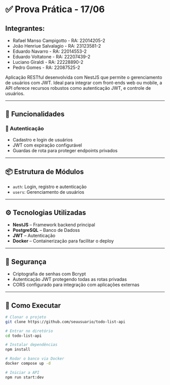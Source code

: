 # ✅ Prova Prática - 17/06

## Integrantes:
- Rafael Manso Campigotto - RA: 22014205-2
- João Henriue Salvalagio - RA: 23123581-2
- Eduardo Navarro - RA: 22014553-2
- Eduardo Voltatone - RA: 22207439-2
- Luciano Giraldi - RA: 22228890-2
- Pedro Gomes - RA: 22087525-2

Aplicação RESTful desenvolvida com NestJS que permite o gerenciamento de usuários com JWT. Ideal para integrar com front-ends web ou mobile, a API oferece recursos robustos como autenticação JWT, e controle de usuários.

---

## 🔧 Funcionalidades

### 🔹 Autenticação
- Cadastro e login de usuários
- JWT com expiração configurável
- Guardas de rota para proteger endpoints privados

---

## 📦 Estrutura de Módulos

- `auth`: Login, registro e autenticação
- `users`: Gerenciamento de usuários

---

## ⚙️ Tecnologias Utilizadas

- **NestJS** – Framework backend principal
- **PostgreSQL** – Banco de Dadoss
- **JWT** – Autenticação
- **Docker** – Containerização para facilitar o deploy

---

## 🔐 Segurança

- Criptografia de senhas com Bcrypt
- Autenticação JWT protegendo todas as rotas privadas
- CORS configurado para integração com aplicações externas

---

## 🚀 Como Executar

```bash
# Clonar o projeto
git clone https://github.com/seuusuario/todo-list-api

# Entrar no diretório
cd todo-list-api

# Instalar dependências
npm install

# Rodar o banco via Docker
docker compose up -d

# Iniciar a API
npm run start:dev
```
